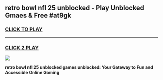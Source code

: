 
## retro bowl nfl 25 unblocked - Play Unblocked Gmaes & Free #at9gk
<h3>
<a href="https://news.freeplayer.one?title=retro_bowl_nfl_25_unblocked&ref=24F">CLICK TO PLAY</a></h3>
<hr>

<h3>
<a href="https://news.freeplayer.one?title=retro_bowl_nfl_25_unblocked&ref=24F">CLICK 2 PLAY</a>
  
</h3>

<a href="https://news.freeplayer.one?title=retro_bowl_nfl_25_unblocked&ref=24F/"><img src="https://clearcache.store/games.png"></a>


**retro bowl nfl 25 unblocked games unblocked: Your Gateway to Fun and Accessible Online Gaming**
